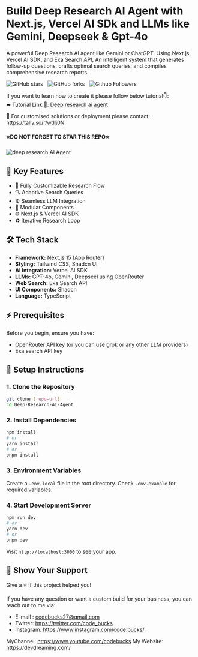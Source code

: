 # Build Deep Research AI Agent with Next.js, Vercel AI SDk and LLMs like Gemini, Deepseek & Gpt-4o

A powerful Deep Research AI agent like Gemini or ChatGPT. Using Next.js, Vercel AI SDK, and Exa Search API, An intelligent system that generates follow-up questions, crafts optimal search queries, and compiles comprehensive research reports.

![GitHub stars](https://img.shields.io/github/stars/codebucks27/Deep-Research-AI-Agent?style=social&logo=ApacheSpark&label=Stars)&nbsp;&nbsp;
![GitHub forks](https://img.shields.io/github/forks/codebucks27/Deep-Research-AI-Agent?style=social&logo=KashFlow&maxAge=3600)&nbsp;&nbsp;
![Github Followers](https://img.shields.io/github/followers/codebucks27.svg?style=social&label=Follow)&nbsp;&nbsp;<br />

If you want to learn how to create it please follow below tutorial👇: <br />
➡ Tutorial Link 💚: [Deep research ai agent](https://youtu.be/zKN18GQBxCM) <br />

🎯 For customised solutions or deployment please contact: https://tally.so/r/wdlj0N

#### ⭐DO NOT FORGET TO STAR THIS REPO⭐

![deep research Ai Agent](https://github.com/codebucks27/Deep-Research-AI-Agent/blob/main/app%20screenshots/Final%20output%20with%20report.png)

## 🚀 Key Features  

- 🔧 Fully Customizable Research Flow
- 🔍 Adaptive Search Queries
- ⚙️ Seamless LLM Integration
- 💼 Modular Components
- 🌐 Next.js & Vercel AI SDK
- ♻️ Iterative Research Loop

## 🛠️ Tech Stack

- **Framework:** Next.js 15 (App Router)
- **Styling:** Tailwind CSS, Shadcn UI
- **AI Integration:** Vercel AI SDK
- **LLMs:** GPT-4o, Gemini, Deepseel using OpenRouter
- **Web Search:** Exa Search API
- **UI Components:** Shadcn
- **Language:** TypeScript

## ⚡ Prerequisites

Before you begin, ensure you have:

- OpenRouter API key (or you can use grok or any other LLM providers) 
- Exa search API key

## 🚀 Setup Instructions

### 1. Clone the Repository

```bash
git clone [repo-url]
cd Deep-Research-AI-Agent
```

### 2. Install Dependencies

```bash
npm install
# or
yarn install
# or
pnpm install
```

### 3. Environment Variables

Create a `.env.local` file in the root directory. Check `.env.example` for required variables.

### 4. Start Development Server

```bash
npm run dev
# or
yarn dev
# or
pnpm dev
```

Visit `http://localhost:3000` to see your app.

## 🌟 Show Your Support

Give a ⭐️ if this project helped you!

If you have any question or want a custom build for your business, you can reach out to me via:

- E-mail : codebucks27@gmail.com
- Twitter: https://twitter.com/code_bucks
- Instagram: https://www.instagram.com/code.bucks/

MyChannel: https://www.youtube.com/codebucks
My Website: https://devdreaming.com/
